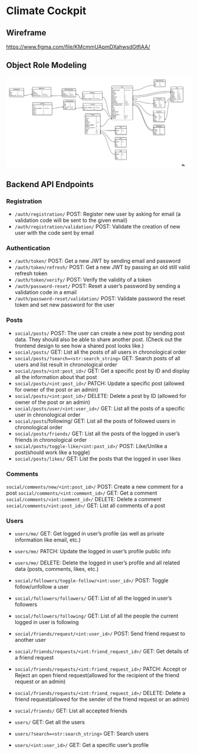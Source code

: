 # Climate Cockpit

## Wireframe

https://www.figma.com/file/KMcmmUApmDXahwsdGtfjAA/

## Object Role Modeling

![image](models.png)

## Backend API Endpoints

### Registration

- `/auth/registration/` POST: Register new user by asking for email (a
  validation code will be sent to the given email)
- `/auth/registration/validation/` POST: Validate the creation of new user with
  the code sent by email

### Authentication

- `/auth/token/` POST: Get a new JWT by sending email and password
- `/auth/token/refresh/` POST: Get a new JWT by passing an old still valid
  refresh token
- `/auth/token/verify/` POST: Verify the validity of a token
- `/auth/password-reset/` POST: Reset a user’s password by sending a validation
  code in a email
- `/auth/password-reset/validation/` POST: Validate password the reset token and
  set new password for the user

### Posts

- `social/posts/` POST: The user can create a new post by sending post data.
  They should also be able to share another post. (Check out the frontend design
  to see how a shared post looks like.)
- `social/posts/` GET: List all the posts of all users in chronological order
- `social/posts/?search=<str:search_string>` GET: Search posts of all users and
  list result in chronological order
- `social/posts/<int:post_id>/` GET: Get a specific post by ID and display all
  the information about that post
- `social/posts/<int:post_id>/` PATCH: Update a specific post (allowed for owner
  of the post or an admin)
- `social/posts/<int:post_id>/` DELETE: Delete a post by ID (allowed for owner
  of the post or an admin)
- `social/posts/user/<int:user_id>/` GET: List all the posts of a specific user
  in chronological order
- `social/posts`/following/ GET: List all the posts of followed users in
  chronological order
- `social/posts/friends/` GET: List all the posts of the logged in user’s
  friends in chronological order
- `social/posts/toggle-like/<int:post_id>/` POST: Like/Unlike a post(should work
  like a toggle)
- `social/posts/likes/` GET: List the posts that the logged in user likes

### Comments

`social/comments/new/<int:post_id>/` POST: Create a new comment for a post
`social/comments/<int:comment_id>/` GET: Get a comment
`social/comments/<int:comment_id>/` DELETE: Delete a comment
`social/comments/<int:post_id>/` GET: List all comments of a post

### Users

- `users/me/` GET: Get logged in user’s profile (as well as private information
  like email, etc.)
- `users/me/` PATCH: Update the logged in user’s profile public info
- `users/me/` DELETE: Delete the logged in user’s profile and all related data
  (posts, comments, likes, etc.)

- `social/followers/toggle-follow/<int:user_id>/` POST: Toggle follow/unfollow a
  user
- `social/followers/followers/` GET: List of all the logged in user’s followers
- `social/followers/following/` GET: List of all the people the current logged
  in user is following
- `social/friends/request/<int:user_id>/` POST: Send friend request to another
  user
- `social/friends/requests/<int:friend_request_id>/` GET: Get details of a
  friend request
- `social/friends/requests/<int:friend_request_id>/` PATCH: Accept or Reject an
  open friend request(allowed for the recipient of the friend request or an
  admin)
- `social/friends/requests/<int:friend_request_id>/` DELETE: Delete a friend
  request(allowed for the sender of the friend request or an admin)
- `social/friends/` GET: List all accepted friends
- `users/` GET: Get all the users
- `users/?search=<str:search_string>` GET: Search users
- `users/<int:user_id>/` GET: Get a specific user’s profile
